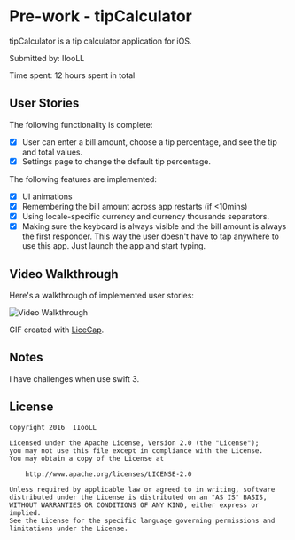 # Pre-work - tipCalculator

tipCalculator is a tip calculator application for iOS.

Submitted by:  IIooLL

Time spent: 12 hours spent in total

## User Stories

The following functionality is complete:

* [x] User can enter a bill amount, choose a tip percentage, and see the tip and total values.
* [x] Settings page to change the default tip percentage.

The following features are implemented:
* [x] UI animations
* [x] Remembering the bill amount across app restarts (if <10mins)
* [x] Using locale-specific currency and currency thousands separators.
* [x] Making sure the keyboard is always visible and the bill amount is always the first responder. This way the user doesn't have to tap anywhere to use this app. Just launch the app and start typing.

## Video Walkthrough 

Here's a walkthrough of implemented user stories:

<img src='http://i.imgur.com/mzHyKbg.gif' title='Video Walkthrough' width='auto' alt='Video Walkthrough' />

GIF created with [LiceCap](http://www.cockos.com/licecap/).

## Notes

I have challenges when use swift 3.

## License

    Copyright 2016  IIooLL

    Licensed under the Apache License, Version 2.0 (the "License");
    you may not use this file except in compliance with the License.
    You may obtain a copy of the License at

        http://www.apache.org/licenses/LICENSE-2.0

    Unless required by applicable law or agreed to in writing, software
    distributed under the License is distributed on an "AS IS" BASIS,
    WITHOUT WARRANTIES OR CONDITIONS OF ANY KIND, either express or implied.
    See the License for the specific language governing permissions and
    limitations under the License.
